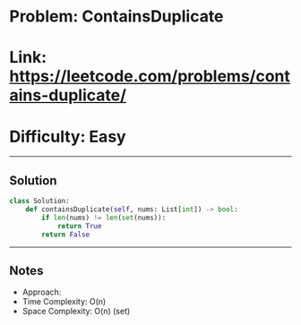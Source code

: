 # Problem: ContainsDuplicate

# Link: https://leetcode.com/problems/contains-duplicate/
# Difficulty: Easy  

---

## Solution

```python
class Solution:
    def containsDuplicate(self, nums: List[int]) -> bool:
        if len(nums) != len(set(nums)):
            return True
        return False
```

---

## Notes
- Approach:
- Time Complexity: O(n)
- Space Complexity: O(n) (set)
